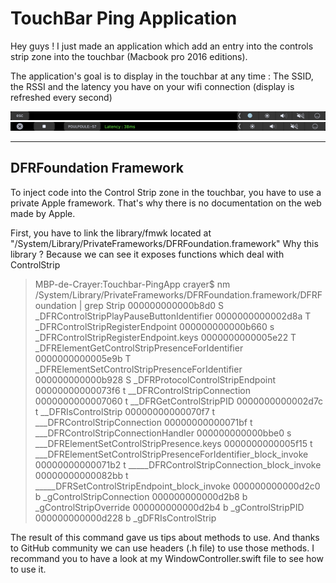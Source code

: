 TouchBar Ping Application
===================


Hey guys ! I just made an application which add an entry into the controls strip zone into the touchbar (Macbook pro 2016 editions).

The application's goal is to display in the touchbar at any time : The SSID, the RSSI and the latency you have on your wifi connection (display is refreshed every second)

![TouchBar Ping Application - Minimized](touchApp-resumed.png)
![TouchBar Ping Application - Extended](touchApp-extended.png)


----------


DFRFoundation Framework
-------------

To inject code into the Control Strip zone in the touchbar, you have to use a private Apple framework. That's why there is no documentation on the web made by Apple. 

First,  you have to link the library/fmwk located at "/System/Library/PrivateFrameworks/DFRFoundation.framework" 
Why this library ? Because we can see it exposes functions which deal with ControlStrip 

> MBP-de-Crayer:Touchbar-PingApp crayer$ nm /System/Library/PrivateFrameworks/DFRFoundation.framework/DFRFoundation | grep Strip
000000000000b8d0 S _DFRControlStripPlayPauseButtonIdentifier
0000000000002d8a T _DFRControlStripRegisterEndpoint
000000000000b660 s _DFRControlStripRegisterEndpoint.keys
0000000000005e22 T _DFRElementGetControlStripPresenceForIdentifier
0000000000005e9b T _DFRElementSetControlStripPresenceForIdentifier
000000000000b928 S _DFRProtocolControlStripEndpoint
00000000000073f6 t __DFRControlStripConnection
0000000000007060 t __DFRGetControlStripPID
0000000000002d7c t __DFRIsControlStrip
00000000000070f7 t ___DFRControlStripConnection
00000000000071bf t ___DFRControlStripConnectionHandler
000000000000bbe0 s ___DFRElementSetControlStripPresence.keys
0000000000005f15 t ___DFRElementSetControlStripPresenceForIdentifier_block_invoke
00000000000071b2 t _____DFRControlStripConnection_block_invoke
00000000000082bb t _____DFRSetControlStripEndpoint_block_invoke
000000000000d2c0 b _gControlStripConnection
000000000000d2b8 b _gControlStripOverride
000000000000d2b4 b _gControlStripPID
000000000000d228 b _gDFRIsControlStrip

The result of this command gave us tips about methods to use. And thanks to GitHub community we can use headers (.h file) to use those methods. I recommand you to have a look at my WindowController.swift file to see how to use it. 

